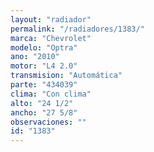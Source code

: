 ```yaml
---
layout: "radiador"
permalink: "/radiadores/1383/"
marca: "Chevrolet"
modelo: "Optra"
ano: "2010"
motor: "L4 2.0"
transmision: "Automática"
parte: "434039"
clima: "Con clima"
alto: "24 1/2"
ancho: "27 5/8"
observaciones: ""
id: "1383"
---
```


